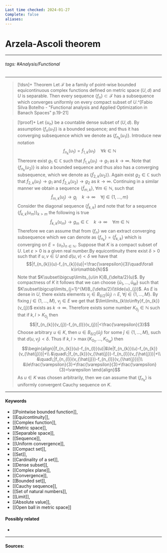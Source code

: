 ```yaml
---
Last time checked: 2024-01-27
Complete: false
aliases:
---
```

# Arzela-Ascoli theorem
***
###### tags: #Analysis/Functional 
***
>[!dsn]+ Theorem
>Let $\mathcal{F}$ be a family of point-wise bounded equicontinuous complex functions defined on metric space $(U,d)$ and $U$ is separable. Then every sequence $\{f_{n}\}\subset\mathcal{F}$ has a subsequence which converges uniformly on every compact subset of $U$.^[Fabio Silva Botelho - "Functional analysis and Applied Optimization in Banach Spaces" p.19-21]

>[!proof]+
>Let $\{u_{n}\}$ be a countable dense subset of $(U,d)$. By assumption $\{f_{n}(u_{1})\}$ is a bounded sequence; and thus it has converging subsequence which we denote as $\{f_{n_{k}}(u_{1})\}$. Introduce new notation 
>$$f_{n_{k}}(u_{1})=\tilde{f}_{1,k}(u_{1})\quad\forall k\in\mathbb{N}$$
>Thereore exist $g_{1}\in\mathbb{C}$ such that $\tilde{f}_{1,k}(u_{1})\to g_{1}$ as $k\to\infty$. Note that $\{f_{n_{k}}(u_{2})\}$ is also a bounded sequence and thus also has a converging subsequence, which we denote as $\{\tilde{f}_{2,k}(u_{2})\}$. Again exist $g_{2}\in\mathbb{C}$ such that $\tilde{f}_{2,k}(u_{1})\to g_{1}$ and $\tilde{f}_{2,k}(u_{2})\to g_{2}$ as $k\to\infty$. Continuing in a similar manner we obtain a sequence $\left\{\tilde{f}_{m,k}\right\}$, $\forall m\in\mathbb{N}$, such that
>$$\tilde{f}_{m,k}(u_{j})\to g_{j}\quad k\to\infty\quad\forall j\in\{1,\dots,m\}$$
>Consider the diagonal sequence $\left\{\tilde{f}_{k,k}\right\}$ and note that for a sequence $\left\{\tilde{f}_{k,k}(u_{m}) \right\}_{k>m}$ the following is true
>$$\tilde{f}_{k,k}(u_{m})\to g_{m}\in\mathbb{C}\quad k\to\infty\quad\forall m\in\mathbb{N}$$
>Therefore we can assume that from $\{f_{n}\}$ we can extract converging subsequence which we can denote as $\{f_{n_{k}}\}=\{\tilde{f}_{k,k}\}$ which is converging on $E=\{u_{n}\}_{n\in\mathbb{N}}$.
>Suppose that $K$ is a compact subset of $U$. Let $\varepsilon>0$ is a given real number.By equicontinuity there exist $\delta>0$ such that if $u,v\in U$ and $d(u,v)<\delta$ we have that
>$$|f_{n_{k}}(u)-f_{n_{k}}(u)|<\frac{\varepsilon}{3}\quad\forall k\in\mathbb{N}$$
>Note that $K\subset\bigcup\limits_{u\in K}B_{\delta/2}(u)$. By compactness of $K$ it follows that we can choose $\{\tilde{u}_{1},\dots,\tilde{u}_{M}\}$ such that $K\subset\bigcup\limits_{j=1}^{M}B_{\delta/2}(\tilde{u}_{j})$. 
>As $E$ is dense in $U$, there exists elements $v_{j}\in B_{\delta/2}(\tilde{u}_{j})\cap E$, $\forall j\in\{1,\dots,M\}$. By fixing $j\in\{1,\dots,M\}$, $v_{j}\in E$ we get that $\lim\limits_{k\to\infty}f_{n_{k}}(v_{j})$ exists as $k\to\infty$. Therefore exists some number $K_{0_{j}}\in\mathbb{N}$ such that if $k,l>K_{0_{j}}$ then
>$$|f_{n_{k}}(v_{j})-f_{n_{l}}(v_{j})|<\frac{\varepsilon}{3}$$
>Choose arbitrary $u\in K$, then $u\in B_{\delta/2}(\tilde{u}_{\hat{j}})$ for some $\hat{j}\in\{1,\dots,M\}$, such that $d(u,v_{\hat{j}})<\delta$. Thus if $k,l>\max\left\{K_{0_{1}},\dots,K_{0_{M}} \right\}$ then
>$$\begin{align}|f_{n_{k}}(u)-f_{n_{l}}(u)|&\le|f_{n_{k}}(u)-f_{n_{k}}(v_{\hat{j}})|+\\ &\quad\;|f_{n_{k}}(v_{\hat{j}})-f_{n_{l}}(v_{\hat{j}})|+\\ &\quad\;|f_{n_{l}}(v_{\hat{j}})-f_{n_{l}}(v_{\hat{j}})|\\ &\le\frac{\varepsilon}{3}+\frac{\varepsilon}{3}+\frac{\varepsilon}{3}=\varepsilon \end{align}$$
>As $u\in K$ was chosen arbitrarily, then we can assume that $\{f_{n_{k}}\}$ is uniformly convergent Cauchy sequence on $K$.

***
#### Keywords
- [[Pointwise bounded function]],
- [[Equicontinuity]],
- [[Complex function]],
- [[Metric space]],
- [[Separable space]],
- [[Sequence]],
- [[Uniform convergence]],
- [[Compact set]],
- [[Set]],
- [[Cardinality of a set]],
- [[Dense subset]],
- [[Complex plane]],
- [[Convergence]],
- [[Bounded set]],
- [[Cauchy sequence]],
- [[Set of natural numbers]],
- [[Limit]],
- [[Absolute value]],
- [[Open ball in metric space]]
#### Possibly related
- 
***
#### Sources:
